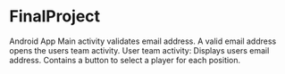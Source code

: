 # FinalProject
Android App
  Main activity validates email address.
  A valid email address opens the users team activity.
    User team activity:
      Displays users email address.
      Contains a button to select a player for each position.
      
